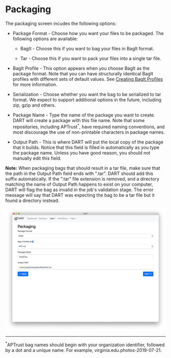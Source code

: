 # Packaging

The packaging screen incudes the following options:

* Package Format - Choose how you want your files to be packaged. The following options are available:

    * BagIt - Choose this if you want to bag your files in BagIt format.

    * Tar - Choose this if you want to pack your files into a single tar file.

* BagIt Profile - This option appears when you choose BagIt as the package format. Note that you can have structurally identical BagIt profiles with different sets of default values. See [Creating BagIt Profiles](../bagit/creating.md) for more information.

* Serialization - Choose whether you want the bag to be serialized to tar format. We expect to support additional options in the future, including zip, gzip and others.

* Package Name - Type the name of the package you want to create. DART will create a package with this file name. Note that some repositories, including APTrust<sup>*</sup>, have required naming conventions, and most discourage the use of non-printable characters in package names.

* Output Path - This is where DART will put the local copy of the package that it builds. Notice that this field is filled in automatically as you type the package name. Unless you have good reason, you should not manually edit this field.

**Note:** When packaging bags that should result in a tar file, make sure that the path in the Output Path field ends with ".tar". DART should add this suffix automatically. If the ".tar" file extension is removed, and a directory matching the name of Output Path happens to exist on your computer, DART will flag the bag as invalid in the job's validation stage. The error message will say that DART was expecting the bag to be a tar file but it found a directory instead.

![Job packaging](../../img/jobs/packaging.png)

<hr/>

<sup>*</sup>APTrust bag names should begin with your organization identifier, followed by a dot and a unique name. For example, virginia.edu.photos-2019-07-21.
